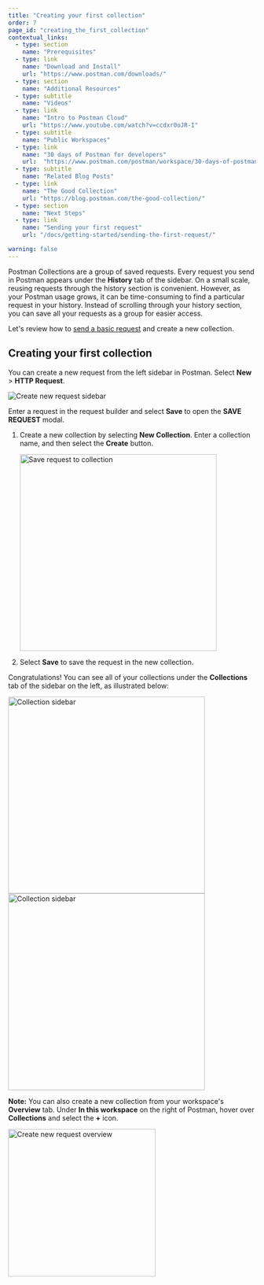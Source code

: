 ```yaml
---
title: "Creating your first collection"
order: 7
page_id: "creating_the_first_collection"
contextual_links:
  - type: section
    name: "Prerequisites"
  - type: link
    name: "Download and Install"
    url: "https://www.postman.com/downloads/"
  - type: section
    name: "Additional Resources"
  - type: subtitle
    name: "Videos"
  - type: link
    name: "Intro to Postman Cloud"
    url: "https://www.youtube.com/watch?v=ccdxr0oJR-I"
  - type: subtitle
    name: "Public Workspaces"
  - type: link
    name: "30 days of Postman for developers"
    url:  "https://www.postman.com/postman/workspace/30-days-of-postman-for-developers/overview"
  - type: subtitle
    name: "Related Blog Posts"
  - type: link
    name: "The Good Collection"
    url: "https://blog.postman.com/the-good-collection/"
  - type: section
    name: "Next Steps"
  - type: link
    name: "Sending your first request"
    url: "/docs/getting-started/sending-the-first-request/"

warning: false
---
```


Postman Collections are a group of saved requests. Every request you send in Postman appears under the **History** tab of the sidebar. On a small scale, reusing requests through the history section is convenient. However, as your Postman usage grows, it can be time-consuming to find a particular request in your history. Instead of scrolling through your history section, you can save all your requests as a group for easier access.

Let's review how to [send a basic request](/docs/getting-started/sending-the-first-request/) and create a new collection.

## Creating your first collection

You can create a new request from the left sidebar in Postman. Select __New__ &gt; __HTTP Request__.

<img alt="Create new request sidebar" src="https://assets.postman.com/postman-docs/create-new-request-sidebar-v9.jpg"/>

Enter a request in the request builder and select **Save** to open the **SAVE REQUEST** modal.

1. Create a new collection by selecting **New Collection**. Enter a collection name, and then select the **Create** button.

    <img alt="Save request to collection" src="https://assets.postman.com/postman-docs/save-request-to-collection-v9.jpg" width="400px"/>

1. Select **Save** to save the request in the new collection.

Congratulations! You can see all of your collections under the **Collections** tab of the sidebar on the left, as illustrated below:

<img alt="Collection sidebar" src="https://assets.postman.com/postman-docs/creating-first-collection-v9.jpg" width="400px"/>

<img alt="Collection sidebar" src="https://assets.postman.com/postman-docs/creating-first-collection-v8.jpg" width="400px"/>

**Note:** You can also create a new collection from your workspace's **Overview** tab. Under **In this workspace** on the right of Postman, hover over **Collections** and select the **+** icon.

<img alt="Create new request overview" src="https://assets.postman.com/postman-docs/create-new-collection-v9.jpg" width="300px"/>
